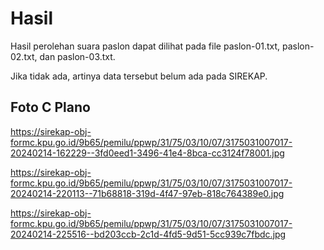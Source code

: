 # Hasil

Hasil perolehan suara paslon dapat dilihat pada file paslon-01.txt, paslon-02.txt, dan paslon-03.txt.

Jika tidak ada, artinya data tersebut belum ada pada SIREKAP.

## Foto C Plano

https://sirekap-obj-formc.kpu.go.id/9b65/pemilu/ppwp/31/75/03/10/07/3175031007017-20240214-162229--3fd0eed1-3496-41e4-8bca-cc3124f78001.jpg

https://sirekap-obj-formc.kpu.go.id/9b65/pemilu/ppwp/31/75/03/10/07/3175031007017-20240214-220113--71b68818-319d-4f47-97eb-818c764389e0.jpg

https://sirekap-obj-formc.kpu.go.id/9b65/pemilu/ppwp/31/75/03/10/07/3175031007017-20240214-225516--bd203ccb-2c1d-4fd5-9d51-5cc939c7fbdc.jpg
